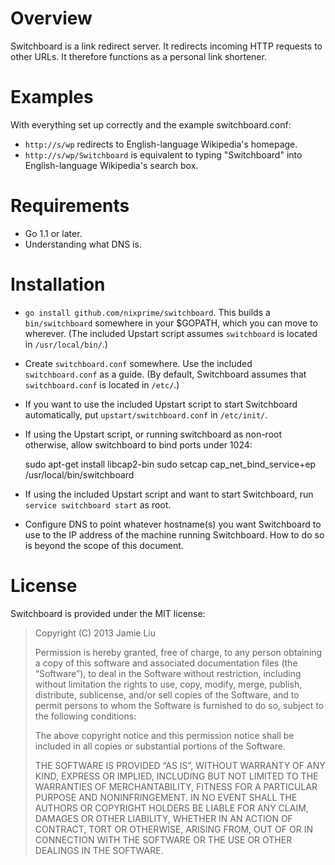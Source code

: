 Overview
========

Switchboard is a link redirect server. It redirects incoming HTTP requests to
other URLs. It therefore functions as a personal link shortener.

Examples
========

With everything set up correctly and the example switchboard.conf:
- `http://s/wp` redirects to English-language Wikipedia's homepage.
- `http://s/wp/Switchboard` is equivalent to typing "Switchboard" into
  English-language Wikipedia's search box.

Requirements
============

- Go 1.1 or later.
- Understanding what DNS is.

Installation
============

- `go install github.com/nixprime/switchboard`. This builds a `bin/switchboard`
  somewhere in your $GOPATH, which you can move to wherever. (The included
  Upstart script assumes `switchboard` is located in `/usr/local/bin/`.)
- Create `switchboard.conf` somewhere. Use the included `switchboard.conf` as a
  guide. (By default, Switchboard assumes that `switchboard.conf` is located in
  `/etc/`.)
- If you want to use the included Upstart script to start Switchboard
  automatically, put `upstart/switchboard.conf` in `/etc/init/`.
- If using the Upstart script, or running switchboard as non-root otherwise,
  allow switchboard to bind ports under 1024:

    sudo apt-get install libcap2-bin
    sudo setcap cap_net_bind_service+ep /usr/local/bin/switchboard

- If using the included Upstart script and want to start Switchboard,
  run `service switchboard start` as root.
- Configure DNS to point whatever hostname(s) you want Switchboard to use to
  the IP address of the machine running Switchboard. How to do so is beyond the
  scope of this document.

License
=======

Switchboard is provided under the MIT license:

> Copyright (C) 2013 Jamie Liu
>
> Permission is hereby granted, free of charge, to any person obtaining a copy
> of this software and associated documentation files (the “Software”), to deal
> in the Software without restriction, including without limitation the rights
> to use, copy, modify, merge, publish, distribute, sublicense, and/or sell
> copies of the Software, and to permit persons to whom the Software is
> furnished to do so, subject to the following conditions:
>
> The above copyright notice and this permission notice shall be included in
> all copies or substantial portions of the Software.
>
> THE SOFTWARE IS PROVIDED “AS IS”, WITHOUT WARRANTY OF ANY KIND, EXPRESS OR
> IMPLIED, INCLUDING BUT NOT LIMITED TO THE WARRANTIES OF MERCHANTABILITY,
> FITNESS FOR A PARTICULAR PURPOSE AND NONINFRINGEMENT. IN NO EVENT SHALL THE
> AUTHORS OR COPYRIGHT HOLDERS BE LIABLE FOR ANY CLAIM, DAMAGES OR OTHER
> LIABILITY, WHETHER IN AN ACTION OF CONTRACT, TORT OR OTHERWISE, ARISING FROM,
> OUT OF OR IN CONNECTION WITH THE SOFTWARE OR THE USE OR OTHER DEALINGS IN THE
> SOFTWARE.
